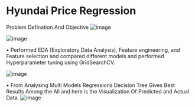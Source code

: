 # Hyundai Price Regression
Problem Defination And Objective
![image](https://user-images.githubusercontent.com/110315536/219033498-3a36cbb4-85ea-43d2-858a-6d5a5400dcad.png)

![image](https://user-images.githubusercontent.com/110315536/219033963-ff1fb776-8c30-49dc-91b2-1d0228f4c9a5.png)

• Performed EDA (Exploratory Data Analysis), Feature engineering, and Feature selection and compared different models and performed Hyperparameter tuning using GridSearchCV.

![image](https://user-images.githubusercontent.com/110315536/219034426-3a42a00c-da50-4442-87cb-59f78d73f90a.png)


• From Analysing Multi Models Regressions Decision Tree Gives Best Results Among the All and here is the Visualization Of Predicted and Actual Data.
![image](https://user-images.githubusercontent.com/110315536/219034562-c1d73bb4-5015-46dd-8ac8-d56bf2ea93c2.png)

